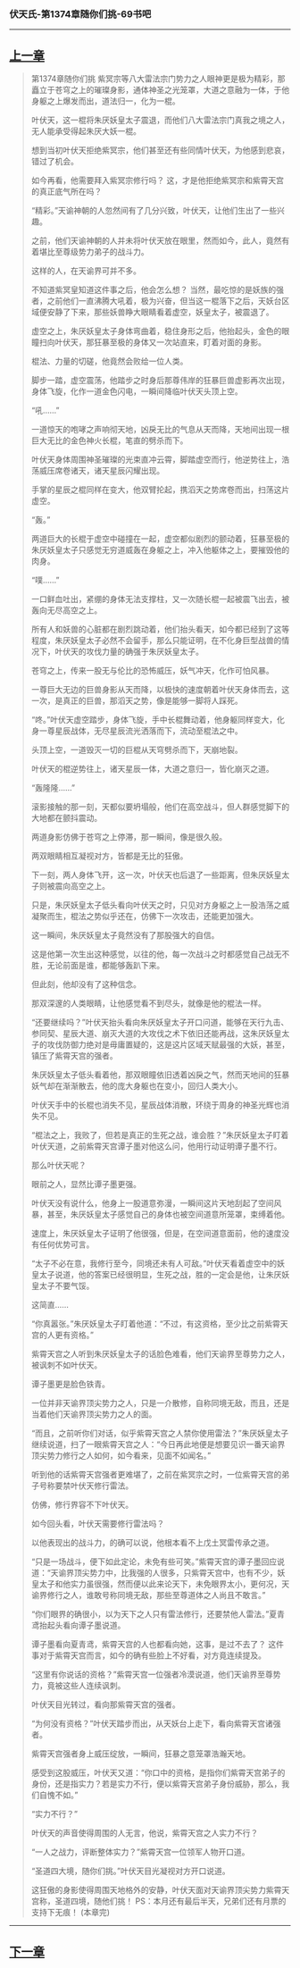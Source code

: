 ### 伏天氏-第1374章随你们挑-69书吧

--------
[上一章](./20b00954866ca0e349a4f859d5773c82.md)
--------


>
>
>
>第1374章随你们挑
>紫冥宗等八大雷法宗门势力之人眼神更是极为精彩，那矗立于苍穹之上的璀璨身影，通体神圣之光笼罩，大道之意融为一体，于他身躯之上爆发而出，道法归一，化为一棍。
>
>叶伏天，这一棍将朱厌妖皇太子震退，而他们八大雷法宗门真我之境之人，无人能承受得起朱厌大妖一棍。
>
>想到当初叶伏天拒绝紫冥宗，他们甚至还有些同情叶伏天，为他感到悲哀，错过了机会。
>
>如今再看，他需要拜入紫冥宗修行吗？
>这，才是他拒绝紫冥宗和紫霄天宫的真正底气所在吗？
>
>“精彩。”天谕神朝的人忽然间有了几分兴致，叶伏天，让他们生出了一些兴趣。
>
>之前，他们天谕神朝的人并未将叶伏天放在眼里，然而如今，此人，竟然有着堪比至尊级势力弟子的战斗力。
>
>这样的人，在天谕界可并不多。
>
>不知道紫冥皇知道这件事之后，他会怎么想？
>当然，最吃惊的是妖族的强者，之前他们一直沸腾大吼着，极为兴奋，但当这一棍落下之后，天妖台区域便安静了下来，那些妖兽睁大眼睛看着虚空，妖皇太子，被震退了。
>
>虚空之上，朱厌妖皇太子身体弯曲着，稳住身形之后，他抬起头，金色的眼瞳扫向叶伏天，那狂暴至极的身体又一次站直来，盯着对面的身影。
>
>棍法、力量的切磋，他竟然会败给一位人类。
>
>脚步一踏，虚空震荡，他踏步之时身后那尊伟岸的狂暴巨兽虚影再次出现，身体飞旋，化作一道金色闪电，一瞬间降临叶伏天头顶上空。
>
>“吼……”
>
>一道惊天的咆哮之声响彻天地，凶戾无比的气息从天而降，天地间出现一根巨大无比的金色神火长棍，笔直的劈杀而下。
>
>叶伏天身体周围神圣璀璨的光束直冲云霄，脚踏虚空而行，他逆势往上，浩荡威压席卷诸天，诸天星辰闪耀出现。
>
>手掌的星辰之棍同样在变大，他双臂抡起，携滔天之势席卷而出，扫荡这片虚空。
>
>“轰。”
>
>两道巨大的长棍于虚空中碰撞在一起，虚空都似剧烈的颤动着，狂暴至极的朱厌妖皇太子只感觉无穷道威轰在身躯之上，冲入他躯体之上，要摧毁他的肉身。
>
>“噗……”
>
>一口鲜血吐出，紧绷的身体无法支撑柱，又一次随长棍一起被震飞出去，被轰向无尽高空之上。
>
>所有人和妖兽的心脏都在剧烈跳动着，他们抬头看天，如今都已经到了这等程度，朱厌妖皇太子必然不会留手，那么只能证明，在不化身巨型战兽的情况下，叶伏天的攻伐力量的确强于朱厌妖皇太子。
>
>苍穹之上，传来一股无与伦比的恐怖威压，妖气冲天，化作可怕风暴。
>
>一尊巨大无边的巨兽身影从天而降，以极快的速度朝着叶伏天身体而去，这一次，是真正的巨兽，那滔天之势，像是能够一脚将人踩死。
>
>“咚。”叶伏天虚空踏步，身体飞旋，手中长棍舞动着，他身躯同样变大，化身一尊星辰战体，无尽星辰流光洒落而下，流动至棍法之中。
>
>头顶上空，一道毁灭一切的巨棍从天穹劈杀而下，天崩地裂。
>
>叶伏天的棍逆势往上，诸天星辰一体，大道之意归一，皆化崩灭之道。
>
>“轰隆隆……”
>
>滚影接触的那一刻，天都似要坍塌般，他们在高空战斗，但人群感觉脚下的大地都在颤抖震动。
>
>两道身影仿佛于苍穹之上停滞，那一瞬间，像是很久般。
>
>两双眼睛相互凝视对方，皆都是无比的狂傲。
>
>下一刻，两人身体飞开，这一次，叶伏天也后退了一些距离，但朱厌妖皇太子则被震向高空之上。
>
>只是，朱厌妖皇太子低头看向叶伏天之时，只见对方身躯之上一股浩荡之威凝聚而生，棍法之势似乎还在，仿佛下一次攻击，还能更加强大。
>
>这一瞬间，朱厌妖皇太子竟然没有了那股强大的自信。
>
>这是他第一次生出这种感觉，以往的他，每一次战斗之时都感觉自己战无不胜，无论前面是谁，都能够轰趴下来。
>
>但此刻，他却没有了这种信念。
>
>那双深邃的人类眼睛，让他感觉看不到尽头，就像是他的棍法一样。
>
>“还要继续吗？”叶伏天抬头看向朱厌妖皇太子开口问道，能够在天行九击、参同契、星辰大道、崩灭大道的大攻伐之术下依旧还能再战，这朱厌妖皇太子的攻伐防御力绝对是毋庸置疑的，这是这片区域天赋最强的大妖，甚至，镇压了紫霄天宫的强者。
>
>朱厌妖皇太子低头看着他，那双眼瞳依旧透着凶戾之气，然而天地间的狂暴妖气却在渐渐散去，他的庞大身躯也在变小，回归人类大小。
>
>叶伏天手中的长棍也消失不见，星辰战体消散，环绕于周身的神圣光辉也消失不见。
>
>“棍法之上，我败了，但若是真正的生死之战，谁会胜？”朱厌妖皇太子盯着叶伏天道，之前紫霄天宫谭子墨对他这么问，他用行动证明谭子墨不行。
>
>那么叶伏天呢？
>
>眼前之人，显然比谭子墨更强。
>
>叶伏天没有说什么，他身上一股道意弥漫，一瞬间这片天地刮起了空间风暴，甚至，朱厌妖皇太子感觉自己的身体也被空间道意所笼罩，束缚着他。
>
>速度上，朱厌妖皇太子证明了他很强，但是，在空间道意面前，他的速度没有任何优势可言。
>
>“太子不必在意，我修行至今，同境还未有人可敌。”叶伏天看着虚空中的妖皇太子说道，他的答案已经很明显，生死之战，胜的一定会是他，让朱厌妖皇太子不要气馁。
>
>这简直……
>
>“你真嚣张。”朱厌妖皇太子盯着他道：“不过，有这资格，至少比之前紫霄天宫的人更有资格。”
>
>紫霄天宫之人听到朱厌妖皇太子的话脸色难看，他们天谕界至尊势力之人，被讽刺不如叶伏天。
>
>谭子墨更是脸色铁青。
>
>一位并非天谕界顶尖势力之人，只是一介散修，自称同境无敌，而且，还是当着他们天谕界顶尖势力之人的面。
>
>“而且，之前听你们对话，似乎紫霄天宫之人禁你使用雷法？”朱厌妖皇太子继续说道，扫了一眼紫霄天宫之人：“今日再此地便是想要见识一番天谕界顶尖势力修行之人如何，如今看来，见面不如闻名。”
>
>听到他的话紫霄天宫强者更难堪了，之前在紫冥宗之时，一位紫霄天宫的弟子号称要禁叶伏天修行雷法。
>
>仿佛，修行界容不下叶伏天。
>
>如今回头看，叶伏天需要修行雷法吗？
>
>以他表现出的战斗力，的确可以说，他根本看不上戊土冥雷传承之道。
>
>“只是一场战斗，便下如此定论，未免有些可笑。”紫霄天宫的谭子墨回应说道：“天谕界顶尖势力中，比我强的人很多，只紫霄天宫中，也有不少，妖皇太子和他实力虽很强，然而便以此来论天下，未免眼界太小，更何况，天谕界修行之人，谁敢号称同境无敌，那些至尊道体之人尚且不敢言。”
>
>“你们眼界的确很小，以为天下之人只有雷法修行，还要禁他人雷法。”夏青鸢抬起头看向谭子墨说道。
>
>谭子墨看向夏青鸢，紫霄天宫的人也都看向她，这事，是过不去了？
>这件事对于紫霄天宫而言，如今的确有些脸上不好看，对方竟连续提及。
>
>“这里有你说话的资格？”紫霄天宫一位强者冷漠说道，他们天谕界至尊势力，竟被这些人连续讽刺。
>
>叶伏天目光转过，看向那紫霄天宫的强者。
>
>“为何没有资格？”叶伏天踏步而出，从天妖台上走下，看向紫霄天宫诸强者。
>
>紫霄天宫强者身上威压绽放，一瞬间，狂暴之意笼罩浩瀚天地。
>
>感受到这股威压，叶伏天又道：“你口中的资格，是指你们紫霄天宫弟子的身份，还是指实力？若是实力不行，便以紫霄天宫弟子身份威胁，那么，我们自愧不如。”
>
>“实力不行？”
>
>叶伏天的声音使得周围的人无言，他说，紫霄天宫之人实力不行？
>
>“一人之战力，评断整体实力？”紫霄天宫一位领军人物开口道。
>
>“圣道四大境，随你们挑。”叶伏天目光凝视对方开口说道。
>
>这狂傲的身影使得周围天地格外的安静，叶伏天面对天谕界顶尖势力紫霄天宫称，圣道四境，随他们挑！
>PS：本月还有最后半天，兄弟们还有月票的支持下无痕！
>(本章完)
>
>

--------
[下一章](./82b5ba59b2656e0fea008314a6ebaec1.md)
--------
